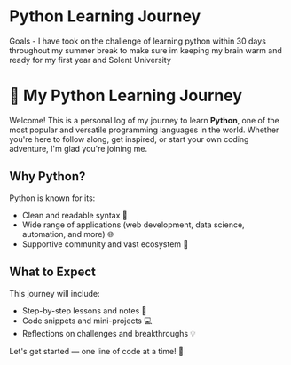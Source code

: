 # Python Learning Journey
Goals - 
I have took on the challenge of learning python within 30 days throughout my summer break to make sure im keeping my brain warm and ready for my first year and Solent University
# 🚀 My Python Learning Journey

Welcome! This is a personal log of my journey to learn **Python**, one of the most popular and versatile programming languages in the world. Whether you're here to follow along, get inspired, or start your own coding adventure, I'm glad you're joining me.

## Why Python?

Python is known for its:
- Clean and readable syntax 🧼
- Wide range of applications (web development, data science, automation, and more) 🌐
- Supportive community and vast ecosystem 🧰

## What to Expect

This journey will include:
- Step-by-step lessons and notes 📓  
- Code snippets and mini-projects 💻  
- Reflections on challenges and breakthroughs 💡

Let's get started — one line of code at a time! 🐍
